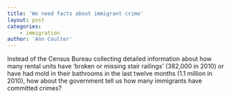 ```yaml
---
title: 'We need facts about immigrant crime'
layout: post
categories:
    - immigration
author: 'Ann Coulter'
---
```


Instead of the Census Bureau collecting detailed information about how many rental units have ‘broken or missing stair railings’ (382,000 in 2010) or have had mold in their bathrooms in the last twelve months (1.1 million in 2010), how about the government tell us how many immigrants have committed crimes?